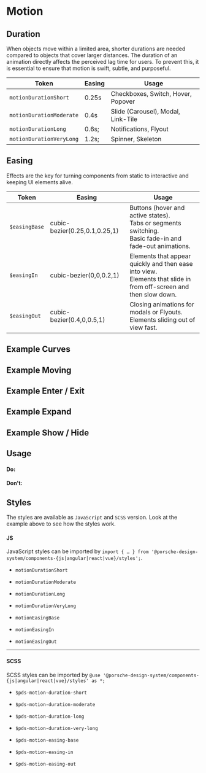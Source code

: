 # Motion

<TableOfContents></TableOfContents>

## Duration

When objects move within a limited area, shorter durations are needed compared to objects that cover larger distances.
The duration of an animation directly affects the perceived lag time for users. To prevent this, it is essential to
ensure that motion is swift, subtle, and purposeful.

| Token                    | Easing | Usage                                |
|--------------------------|--------|--------------------------------------|
| `motionDurationShort`    | 0.25s  | Checkboxes, Switch, Hover, Popover   |
| `motionDurationModerate` | 0.4s   | Slide (Carousel), Modal, Link-Tile   |
| `motionDurationLong`     | 0.6s;  | Notifications, Flyout                |
| `motionDurationVeryLong` | 1.2s;  | Spinner, Skeleton                    |


## Easing

Effects are the key for turning components from static to interactive and keeping UI elements alive.


| Token         | Easing                         | Usage                                                                                                                 |
|---------------|--------------------------------|-----------------------------------------------------------------------------------------------------------------------|
| `$easingBase` | cubic-bezier(0.25,0.1,0.25,1) | Buttons (hover and active states).<br />Tabs or segments switching.<br />Basic fade-in and fade-out animations.       |
| `$easingIn`   | cubic-bezier(0,0,0.2,1)       | Elements that appear quickly and then ease into view.<br />Elements that slide in from off-screen and then slow down. |
| `$easingOut`  | cubic-bezier(0.4,0,0.5,1)     | Closing animations for modals or Flyouts.<br />Elements sliding out of view fast.                                     |


## Example Curves

<Playground :frameworkMarkup="motionCurvesExample" :externalStackBlitzDependencies="['styled-components']">
  <ExampleStylesMotionCurves />
</Playground>

## Example Moving

<Playground :frameworkMarkup="motionMovingExample" :externalStackBlitzDependencies="['styled-components']">
  <ExampleStylesMotionMoving />
</Playground>

## Example Enter / Exit

<Playground :frameworkMarkup="motionEnterExitExample" :externalStackBlitzDependencies="['styled-components']">
  <ExampleStylesMotionEnterExit />
</Playground>

## Example Expand

<Playground :frameworkMarkup="motionExpandExample" :externalStackBlitzDependencies="['styled-components']">
  <ExampleStylesMotionExpand />
</Playground>

## Example Show / Hide

<Playground :frameworkMarkup="motionShowHideExample" :externalStackBlitzDependencies="['styled-components']">
  <ExampleStylesMotionShowHide />
</Playground>

## Usage

#### Do:

#### Don't:

## Styles

The styles are available as `JavaScript` and `SCSS` version. Look at the example above to see how the styles work.

#### JS

JavaScript styles can be imported by
`import { … } from '@porsche-design-system/components-{js|angular|react|vue}/styles';`.

- `motionDurationShort`
- `motionDurationModerate`
- `motionDurationLong`
- `motionDurationVeryLong`

- `motionEasingBase`
- `motionEasingIn`
- `motionEasingOut`

---

#### SCSS

SCSS styles can be imported by `@use '@porsche-design-system/components-{js|angular|react|vue}/styles' as *;`

- `$pds-motion-duration-short`
- `$pds-motion-duration-moderate`
- `$pds-motion-duration-long`
- `$pds-motion-duration-very-long`

- `$pds-motion-easing-base`
- `$pds-motion-easing-in`
- `$pds-motion-easing-out`

<script lang="ts">
import Vue from 'vue';
import Component from 'vue-class-component';
import {
  getStylesMotionCurvesCodeSamples,
  getStylesMotionEnterExitCodeSamples,
  getStylesMotionExpandCodeSamples,
  getStylesMotionMovingCodeSamples,
  getStylesMotionShowHideCodeSamples
} from '@porsche-design-system/shared';
import { adjustSelectedFramework } from '@/utils';
import ExampleStylesMotionCurves from '@/pages/patterns/styles/example-motion-curves.vue';
import ExampleStylesMotionMoving from '@/pages/patterns/styles/example-motion-moving.vue';
import ExampleStylesMotionEnterExit from '@/pages/patterns/styles/example-motion-enter-exit.vue';
import ExampleStylesMotionExpand from '@/pages/patterns/styles/example-motion-expand.vue';
import ExampleStylesMotionShowHide from '@/pages/patterns/styles/example-motion-show-hide.vue';

@Component({
  components: {
    ExampleStylesMotionCurves,
    ExampleStylesMotionMoving,
    ExampleStylesMotionEnterExit,
    ExampleStylesMotionExpand,
    ExampleStylesMotionShowHide
  },
})
export default class Code extends Vue {
  motionCurvesExample = getStylesMotionCurvesCodeSamples();
  motionEnterExitExample = getStylesMotionEnterExitCodeSamples();
  motionExpandExample = getStylesMotionExpandCodeSamples();
  motionMovingExample = getStylesMotionMovingCodeSamples();
  motionShowHideExample = getStylesMotionShowHideCodeSamples();

  public mounted(): void {
    adjustSelectedFramework(this.motionCurvesExample);
    adjustSelectedFramework(this.motionEnterExitExample);    
    adjustSelectedFramework(this.motionExpandExample);
    adjustSelectedFramework(this.motionMovingExample);
    adjustSelectedFramework(this.motionShowHideExample);

  }
}
</script>

